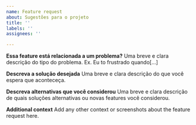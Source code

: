 ```yaml
---
name: Feature request
about: Sugestões para o projeto
title: ''
labels: ''
assignees: ''

---
```


**Essa feature está relacionada a um problema?**
Uma breve e clara descrição do tipo do problema. Ex. Eu to frustrado quando[...]

**Descreva a solução desejada**
Uma breve e clara descrição do que você espera que aconteceça.

**Descreva alternativas que você considerou**
Uma breve e clara descrição de quais soluções alternativas ou novas features você considerou.

**Additional context**
Add any other context or screenshots about the feature request here.

